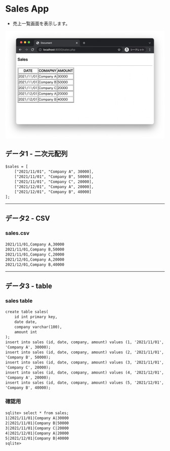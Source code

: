 # Sales App

* 売上一覧画面を表示します。

<img src="img/14.png" width="800px">

## データ1 - 二次元配列

```
$sales = [
    ["2021/11/01", "Company A", 30000],
    ["2021/11/01", "Company B", 50000], 
    ["2021/11/01", "Company C", 20000], 
    ["2021/12/01", "Company A", 20000], 
    ["2021/12/01", "Company B", 40000] 
];
```

---

## データ2 - CSV

### sales.csv

```
2021/11/01,Company A,30000
2021/11/01,Company B,50000
2021/11/01,Company C,20000
2021/12/01,Company A,20000
2021/12/01,Company B,40000
```

---

## データ3 - table

### sales table

```
create table sales(
    id int primary key,
    date date,
    company varchar(100),
    amount int
);
insert into sales (id, date, company, amount) values (1, '2021/11/01', 'Company A', 30000);
insert into sales (id, date, company, amount) values (2, '2021/11/01', 'Company B', 50000);
insert into sales (id, date, company, amount) values (3, '2021/11/01', 'Company C', 20000);
insert into sales (id, date, company, amount) values (4, '2021/12/01', 'Company A', 20000);
insert into sales (id, date, company, amount) values (5, '2021/12/01', 'Company B', 40000);
```

### 確認用

```
sqlite> select * from sales;
1|2021/11/01|Company A|30000
2|2021/11/01|Company B|50000
3|2021/11/01|Company C|20000
4|2021/12/01|Company A|20000
5|2021/12/01|Company B|40000
sqlite> 
```
